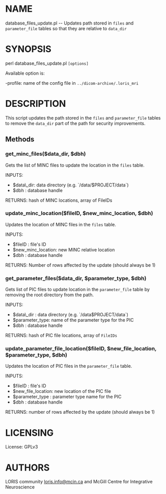 # NAME

database\_files\_update.pl -- Updates path stored in `files` and
`parameter_file` tables so that they are relative to `data_dir`

# SYNOPSIS

perl database\_files\_update.pl `[options]`

Available option is:

\-profile: name of the config file in `../dicom-archive/.loris_mri`

# DESCRIPTION

This script updates the path stored in the `files` and `parameter_file`
tables to remove the `data_dir` part of the path for security improvements.

## Methods

### get\_minc\_files($data\_dir, $dbh)

Gets the list of MINC files to update the location in the `files` table.

INPUTS:
  - $data\_dir: data directory (e.g. `/data/$PROJECT/data`)
  - $dbh     : database handle

RETURNS: hash of MINC locations, array of FileIDs

### update\_minc\_location($fileID, $new\_minc\_location, $dbh)

Updates the location of MINC files in the `files` table.

INPUTS:
  - $fileID           : file's ID
  - $new\_minc\_location: new MINC relative location
  - $dbh              : database handle

RETURNS: Number of rows affected by the update (should always be 1)

### get\_parameter\_files($data\_dir, $parameter\_type, $dbh)

Gets list of PIC files to update location in the `parameter_file` table by
removing the root directory from the path.

INPUTS:
  - $data\_dir      : data directory (e.g. `/data$PROJECT/data`)
  - $parameter\_type: name of the parameter type for the PIC
  - $dbh           : database handle

RETURNS: hash of PIC file locations, array of `FileIDs`

### update\_parameter\_file\_location($fileID, $new\_file\_location, $parameter\_type, $dbh)

Updates the location of PIC files in the `parameter_file` table.

INPUTS:
  - $fileID           : file's ID
  - $new\_file\_location: new location of the PIC file
  - $parameter\_type   : parameter type name for the PIC
  - $dbh              : database handle

RETURNS: number of rows affected by the update (should always be 1)

# LICENSING

License: GPLv3

# AUTHORS

LORIS community <loris.info@mcin.ca> and McGill Centre for Integrative Neuroscience
